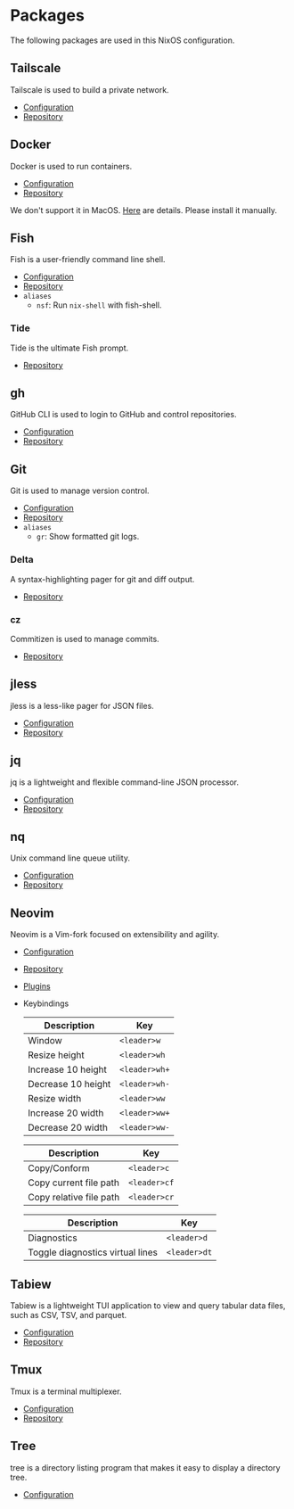 # Packages

The following packages are used in this NixOS configuration.

## Tailscale

Tailscale is used to build a private network.

- [Configuration](../nixos/tailscale.nix)
- [Repository](https://github.com/tailscale/tailscale)

## Docker

Docker is used to run containers.

- [Configuration](../nixos/docker.nix)
- [Repository](https://github.com/docker/cli)

We don't support it in MacOS. [Here](https://github.com/nix-darwin/nix-darwin/issues/112) are details.
Please install it manually.

## Fish

Fish is a user-friendly command line shell.

- [Configuration](../home-manager/fish.nix)
- [Repository](https://github.com/fish-shell/fish-shell)
- `aliases`
    - `nsf`: Run `nix-shell` with fish-shell.

### Tide

Tide is the ultimate Fish prompt.

- [Repository](https://github.com/IlanCosman/tide)

## gh

GitHub CLI is used to login to GitHub and control repositories.

- [Configuration](../home-manager/gh.nix)
- [Repository](https://github.com/cli/cli)

## Git

Git is used to manage version control.

- [Configuration](../home-manager/git.nix)
- [Repository](https://github.com/git/git)
- `aliases`
    - `gr`: Show formatted git logs.

### Delta

A syntax-highlighting pager for git and diff output.

- [Repository](https://github.com/dandavison/delta)

### cz

Commitizen is used to manage commits.

- [Repository](https://github.com/commitizen-tools/commitizen)

## jless

jless is a less-like pager for JSON files.

- [Configuration](../home-manager/jless.nix)
- [Repository](https://github.com/PaulJuliusMartinez/jless)

## jq

jq is a lightweight and flexible command-line JSON processor.

- [Configuration](../home-manager/jq.nix)
- [Repository](https://github.com/stedolan/jq)

## nq

Unix command line queue utility.

- [Configuration](../home-manager/nq.nix)
- [Repository](https://github.com/leahneukirchen/nq)

## Neovim

Neovim is a Vim-fork focused on extensibility and agility.

- [Configuration](../home-manager/neovim/default.nix)
- [Repository](https://github.com/neovim/neovim)
- [Plugins](./NEOVIM.md)
- Keybindings

    | Description        | Key           |
    | ---                | ---           |
    | Window             | `<leader>w`   |
    | Resize height      | `<leader>wh`  |
    | Increase 10 height | `<leader>wh+` |
    | Decrease 10 height | `<leader>wh-` |
    | Resize width       | `<leader>ww`  |
    | Increase 20 width  | `<leader>ww+` |
    | Decrease 20 width  | `<leader>ww-` |

    | Description             | Key          |
    | ---                     | ---          |
    | Copy/Conform            | `<leader>c` |
    | Copy current file path  | `<leader>cf` |
    | Copy relative file path | `<leader>cr` |

    | Description                      | Key          |
    | ---                              | ---          |
    | Diagnostics                      | `<leader>d`  |
    | Toggle diagnostics virtual lines | `<leader>dt` |

## Tabiew

Tabiew is a lightweight TUI application to view and query tabular data files, such as CSV, TSV, and parquet.

- [Configuration](../home-manager/tabiew.nix)
- [Repository](https://github.com/shshemi/tabiew)

## Tmux

Tmux is a terminal multiplexer.

- [Configuration](../home-manager/tmux.nix)
- [Repository](https://github.com/tmux/tmux)

## Tree

tree is a directory listing program that makes it easy to display a directory tree.

- [Configuration](../home-manager/tree.nix)
